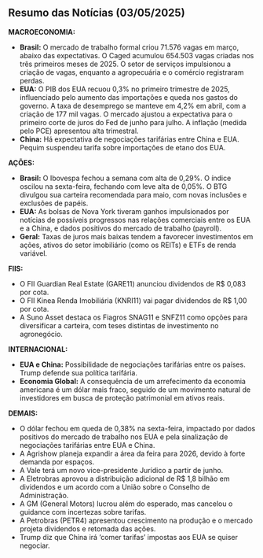 ## Resumo das Notícias (03/05/2025)

**MACROECONOMIA:**

*   **Brasil:** O mercado de trabalho formal criou 71.576 vagas em março, abaixo das expectativas. O Caged acumulou 654.503 vagas criadas nos três primeiros meses de 2025. O setor de serviços impulsionou a criação de vagas, enquanto a agropecuária e o comércio registraram perdas.
*   **EUA:** O PIB dos EUA recuou 0,3% no primeiro trimestre de 2025, influenciado pelo aumento das importações e queda nos gastos do governo. A taxa de desemprego se manteve em 4,2% em abril, com a criação de 177 mil vagas. O mercado ajustou a expectativa para o primeiro corte de juros do Fed de junho para julho. A inflação (medida pelo PCE) apresentou alta trimestral.
*   **China:** Há expectativa de negociações tarifárias entre China e EUA. Pequim suspendeu tarifa sobre importações de etano dos EUA.

**AÇÕES:**

*   **Brasil:** O Ibovespa fechou a semana com alta de 0,29%. O índice oscilou na sexta-feira, fechando com leve alta de 0,05%. O BTG divulgou sua carteira recomendada para maio, com novas inclusões e exclusões de papéis.
*   **EUA:** As bolsas de Nova York tiveram ganhos impulsionados por notícias de possíveis progressos nas relações comerciais entre os EUA e a China, e dados positivos do mercado de trabalho (payroll).
*   **Geral:** Taxas de juros mais baixas tendem a favorecer investimentos em ações, ativos do setor imobiliário (como os REITs) e ETFs  de renda variável.

**FIIS:**

*   O FII Guardian Real Estate (GARE11) anunciou dividendos de R$ 0,083 por cota.
*   O FII Kinea Renda Imobiliária (KNRI11) vai pagar dividendos de R$ 1,00 por cota.
*   A Suno Asset destaca os Fiagros SNAG11 e SNFZ11 como opções para diversificar a carteira, com teses distintas de investimento no agronegócio.

**INTERNACIONAL:**

*   **EUA e China:** Possibilidade de negociações tarifárias entre os países. Trump defende sua política tarifária.
*   **Economia Global:** A consequência de um arrefecimento da economia americana é um dólar mais fraco, seguido de um movimento natural de investidores em busca de proteção patrimonial em ativos reais.

**DEMAIS:**

*   O dólar fechou em queda de 0,38% na sexta-feira, impactado por dados positivos do mercado de trabalho nos EUA e pela sinalização de negociações tarifárias entre EUA e China.
*   A Agrishow planeja expandir a área da feira para 2026, devido à forte demanda por espaços.
*   A Vale terá um novo vice-presidente Jurídico a partir de junho.
*   A Eletrobras aprovou a distribuição adicional de R$ 1,8 bilhão em dividendos e um acordo com a União sobre o Conselho de Administração.
*   A GM (General Motors) lucrou além do esperado, mas cancelou o guidance com incertezas sobre tarifas.
*   A Petrobras (PETR4) apresentou crescimento na produção e o mercado projeta dividendos e retomada das ações.
*   Trump diz que China irá ‘comer tarifas’ impostas aos EUA se quiser negociar.
